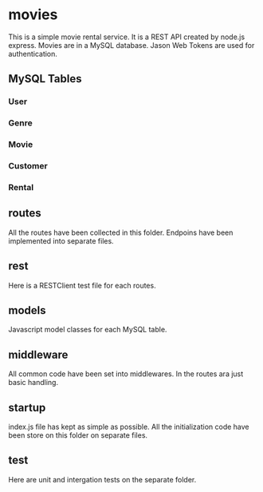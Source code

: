 # movies
This is a simple movie rental service. It is a REST API created by node.js express. Movies are in a MySQL database. Jason Web Tokens are used for authentication.

## MySQL Tables
### User
### Genre
### Movie
### Customer
### Rental

## routes
All the routes have been collected in this folder. Endpoins have been implemented into separate files.

## rest
Here is a RESTClient test file for each routes.

## models
Javascript model classes for each MySQL table.

## middleware
All common code have been set into middlewares. In the routes ara just basic handling.

## startup
index.js file has kept as simple as possible. All the initialization code have been store on this folder on separate files.

## test
Here are unit and intergation tests on the separate folder.

